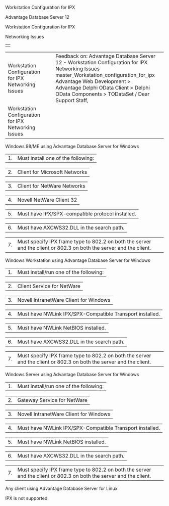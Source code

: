 Workstation Configuration for IPX




Advantage Database Server 12  

Workstation Configuration for IPX

Networking Issues

|  |
| --- |
|  |

|  |  |  |  |  |
| --- | --- | --- | --- | --- |
| Workstation Configuration for IPX  Networking Issues |  |  | Feedback on: Advantage Database Server 12 - Workstation Configuration for IPX Networking Issues master\_Workstation\_configuration\_for\_ipx Advantage Web Development > Advantage Delphi OData Client > Delphi OData Components > TODataSet / Dear Support Staff, |  |
| Workstation Configuration for IPX  Networking Issues |  |  |  |  |

Windows 98/ME using Advantage Database Server for Windows

|  |  |
| --- | --- |
| 1. | Must install one of the following: |

|  |  |
| --- | --- |
| 2. | Client for Microsoft Networks |

|  |  |
| --- | --- |
| 3. | Client for NetWare Networks |

|  |  |
| --- | --- |
| 4. | Novell NetWare Client 32 |

|  |  |
| --- | --- |
| 5. | Must have IPX/SPX-compatible protocol installed. |

|  |  |
| --- | --- |
| 6. | Must have AXCWS32.DLL in the search path. |

|  |  |
| --- | --- |
| 7. | Must specify IPX frame type to 802.2 on both the server and the client or 802.3 on both the server and the client. |

Windows Workstation using Advantage Database Server for Windows

|  |  |
| --- | --- |
| 1. | Must install/run one of the following: |

|  |  |
| --- | --- |
| 2. | Client Service for NetWare |

|  |  |
| --- | --- |
| 3. | Novell IntranetWare Client for Windows |

|  |  |
| --- | --- |
| 4. | Must have NWLink IPX/SPX-Compatible Transport installed. |

|  |  |
| --- | --- |
| 5. | Must have NWLink NetBIOS installed. |

|  |  |
| --- | --- |
| 6. | Must have AXCWS32.DLL in the search path. |

|  |  |
| --- | --- |
| 7. | Must specify IPX frame type to 802.2 on both the server and the client or 802.3 on both the server and the client. |

Windows Server using Advantage Database Server for Windows

|  |  |
| --- | --- |
| 1. | Must install/run one of the following: |

|  |  |
| --- | --- |
| 2. | Gateway Service for NetWare |

|  |  |
| --- | --- |
| 3. | Novell IntranetWare Client for Windows |

|  |  |
| --- | --- |
| 4. | Must have NWLink IPX/SPX-Compatible Transport installed. |

|  |  |
| --- | --- |
| 5. | Must have NWLink NetBIOS installed. |

|  |  |
| --- | --- |
| 6. | Must have AXCWS32.DLL in the search path. |

|  |  |
| --- | --- |
| 7. | Must specify IPX frame type to 802.2 on both the server and the client or 802.3 on both the server and the client. |

Any client using Advantage Database Server for Linux

IPX is not supported.